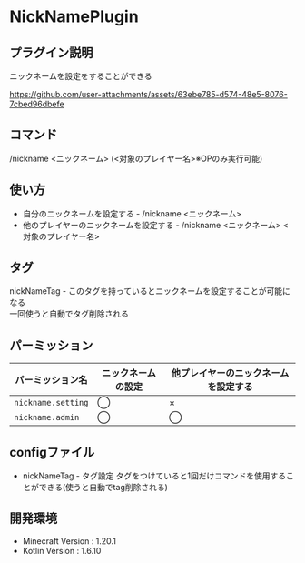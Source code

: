 # NickNamePlugin

## プラグイン説明
ニックネームを設定をすることができる



https://github.com/user-attachments/assets/63ebe785-d574-48e5-8076-7cbed96dbefe



## コマンド
/nickname <ニックネーム> (<対象のプレイヤー名>※OPのみ実行可能)

## 使い方
- 自分のニックネームを設定する - /nickname <ニックネーム>
- 他のプレイヤーのニックネームを設定する - /nickname <ニックネーム> <対象のプレイヤー名>

## タグ
nickNameTag - このタグを持っているとニックネームを設定することが可能になる <br>
一回使うと自動でタグ削除される

## パーミッション
| パーミッション名           | ニックネームの設定 | 他プレイヤーのニックネームを設定する |
|--------------------|-----------|--------------------|
| `nickname.setting` | ◯         | ×                  |
| `nickname.admin`   | ◯         | ◯                  |

## configファイル
- nickNameTag - タグ設定 タグをつけていると1回だけコマンドを使用することができる(使うと自動でtag削除される)

## 開発環境
- Minecraft Version : 1.20.1
- Kotlin Version : 1.6.10
